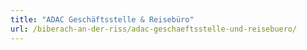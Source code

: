 ```yaml
---
title: "ADAC Geschäftsstelle & Reisebüro"
url: /biberach-an-der-riss/adac-geschaeftsstelle-und-reisebuero/
---
```

